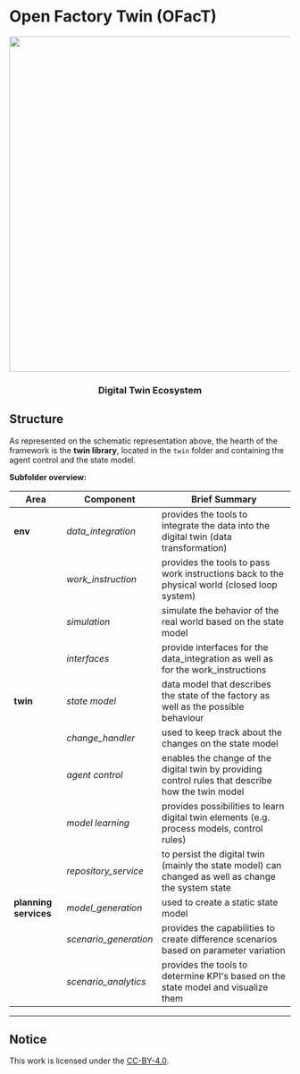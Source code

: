 # Open Factory Twin (OFacT)

<div align="center">
  <img src="docs/assets/imgs/OFacT_Ecosystem.png" width="1000" height="600" />
  <h3>Digital Twin Ecosystem</h3> 
</div>

## Structure

As represented on the schematic representation above, the hearth of the framework is the **twin library**, 
located in the `twin` folder and containing the agent control and the state model.

**Subfolder overview:**

| Area                  | Component             | Brief Summary                                                                                                                           |
|-----------------------|-----------------------|-----------------------------------------------------------------------------------------------------------------------------------------|
| **env**               | *data_integration*    | provides the tools to integrate the data into the digital twin (data transformation)                                                    |
|                       | *work_instruction*    | provides the tools to pass work instructions back to the physical world (closed loop system)                                            |
|                       | *simulation*          | simulate the behavior of the real world based on the state model                                                                        |
|                       | *interfaces*          | provide interfaces for the data_integration as well as for the work_instructions |
| **twin**              | *state model*         | data model that describes the state of the factory as well as the possible behaviour                                                    |
|                       | *change_handler*      | used to keep track about the changes on the state model                                                                                 |
|                       | *agent control*       | enables the change of the digital twin by providing control rules that describe how the twin model                                      |
|                       | *model learning*      | provides possibilities to learn digital twin elements (e.g. process models, control rules)                                              |
|                       | *repository_service*  | to persist the digital twin (mainly the state model) can changed as well as change the system state                                     |
| **planning services** | *model_generation*    | used to create a static state model                                                                                                     |
|                       | *scenario_generation* | provides the capabilities to create difference scenarios based on parameter variation                                                   |
|                       | *scenario_analytics*  | provides the tools to determine KPI's based on the state model and visualize them                                                       |

***

## Notice
This work is licensed under the [CC-BY-4.0](https://creativecommons.org/licenses/by/4.0/legalcode).
